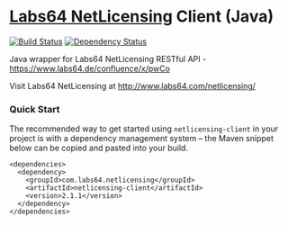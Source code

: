 # [Labs64 NetLicensing](http://www.labs64.com/netlicensing/) Client (Java)

[![Build Status](https://travis-ci.org/Labs64/NetLicensingClient-java.svg?branch=master)](https://travis-ci.org/Labs64/NetLicensingClient-java)
[![Dependency Status](https://www.versioneye.com/user/projects/53e5e1d735080d5aa50000c6/badge.svg?style=flat)](https://www.versioneye.com/user/projects/53e5e1d735080d5aa50000c6)

Java wrapper for Labs64 NetLicensing RESTful API - https://www.labs64.de/confluence/x/pwCo

Visit Labs64 NetLicensing at http://www.labs64.com/netlicensing/

### Quick Start

The recommended way to get started using `netlicensing-client` in your project is with a dependency management system – the Maven snippet below can be copied and pasted into your build.

```
<dependencies>
  <dependency>
    <groupId>com.labs64.netlicensing</groupId>
    <artifactId>netlicensing-client</artifactId>
    <version>2.1.1</version>
  </dependency>
</dependencies>
```
